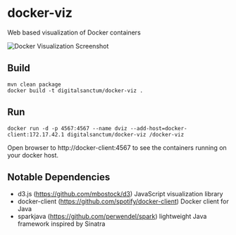 # docker-viz
Web based visualization of Docker containers


![Docker Visualization Screenshot](/doc/docker-viz-ss.png?raw=true "Docker Visualization Screenshot")


## Build

    mvn clean package
    docker build -t digitalsanctum/docker-viz .

## Run

    docker run -d -p 4567:4567 --name dviz --add-host=docker-client:172.17.42.1 digitalsanctum/docker-viz /docker-viz


Open browser to http://docker-client:4567 to see the containers running on your docker host.


## Notable Dependencies

- d3.js (https://github.com/mbostock/d3) JavaScript visualization library
- docker-client (https://github.com/spotify/docker-client) Docker client for Java
- sparkjava (https://github.com/perwendel/spark) lightweight Java framework inspired by Sinatra